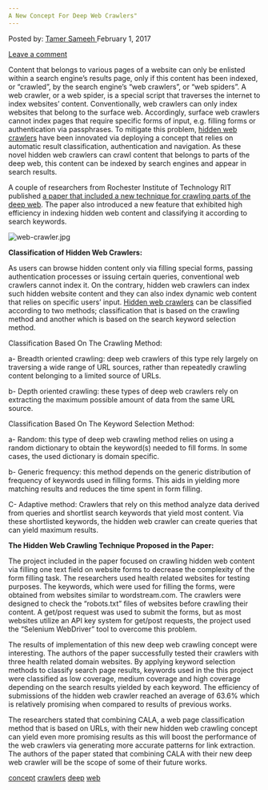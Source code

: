 ```yaml
---
A New Concept For Deep Web Crawlers"
---
```

<article class="post-listing post-17886 post type-post status-publish format-standard has-post-thumbnail hentry  tag-concept tag-crawlers tag-deep tag-web">
<div class="post-inner">
    <span>Posted by: <a href="https://www.deepdotweb.com/author/tamersameeh/" title="">Tamer Sameeh </a></span>
<span>February 1, 2017</span>
    
<span><a href="https://www.deepdotweb.com/2017/02/01/new-concept-deep-web-crawlers/#respond">Leave a comment</a></span>
</p>
<div class="clear"></div>
    
<p>Content that belongs to various pages of a website can only be enlisted within a search engine&#8217;s results page, only if this content has been indexed, or &#8220;crawled&#8221;, by the search engine&#8217;s &#8220;web crawlers&#8221;, or &#8220;web spiders&#8221;. A web crawler, or a web spider, is a special script that traverses the internet to index websites&#8217; content. Conventionally, web crawlers can only index websites that belong to the surface web. Accordingly, surface web crawlers cannot index pages that require specific forms of input, e.g. filling forms or authentication via passphrases. To mitigate this problem, <a href="https://www.deepdotweb.com/2016/12/13/darpas-deepweb-search-engine-just-got-lot-smarter/">hidden web crawlers</a> have been innovated via deploying a concept that relies on automatic result classification, authentication and navigation. As these novel hidden web crawlers can crawl content that belongs to parts of the deep web, this content can be indexed by search engines and appear in search results.</p>
<p>A couple of researchers from Rochester Institute of Technology RIT published <a href="https://pdfs.semanticscholar.org/87a2/396c888fe2ca4aaa1fb575743e26881446d7.pdf">a paper that included a new technique for crawling parts of the deep web</a>. The paper also introduced a new feature that exhibited high efficiency in indexing hidden web content and classifying it according to search keywords.</p>
<p><img class="wp-image-17890 aligncenter" src="/imgs/2017/01/web-crawler-jpg.jpeg" alt="web-crawler.jpg" srcset="/imgs/2017/01/web-crawler-jpg.jpeg 600w, /imgs/2017/01/web-crawler-jpg-150x150.jpeg 150w, /imgs/2017/01/web-crawler-jpg-300x300.jpeg 300w, /imgs/2017/01/web-crawler-jpg-55x55.jpeg 55w, /imgs/2017/01/web-crawler-jpg-50x50.jpeg 50w" sizes="(max-width: 600px) 100vw, 600px" /></p>
<p><strong>Classification of Hidden Web Crawlers:</strong></p>
<p>As users can browse hidden content only via filling special forms, passing authentication processes or issuing certain queries, conventional web crawlers cannot index it. On the contrary, hidden web crawlers can index such hidden website content and they can also index dynamic web content that relies on specific users&#8217; input. <a href="https://www.deepdotweb.com/2015/10/02/stanford-professor-awarded-grant-for-darknet-analyzer-search-engine/">Hidden web crawlers</a> can be classified according to two methods; classification that is based on the crawling method and another which is based on the search keyword selection method.</p>
<p>Classification Based On The Crawling Method:</p>
<p>a- Breadth oriented crawling: deep web crawlers of this type rely largely on traversing a wide range of URL sources, rather than repeatedly crawling content belonging to a limited source of URLs.</p>
<p>b- Depth oriented crawling: these types of deep web crawlers rely on extracting the maximum possible amount of data from the same URL source.</p>
<p>Classification Based On The Keyword Selection Method:</p>
<p>a- Random: this type of deep web crawling method relies on using a random dictionary to obtain the keyword(s) needed to fill forms. In some cases, the used dictionary is domain specific.</p>
<p>b- Generic frequency: this method depends on the generic distribution of frequency of keywords used in filling forms. This aids in yielding more matching results and reduces the time spent in form filling.</p>
<p>C- Adaptive method: Crawlers that rely on this method analyze data derived from queries and shortlist search keywords that yield most content. Via these shortlisted keywords, the hidden web crawler can create queries that can yield maximum results.</p>
<p><strong>The Hidden Web Crawling Technique Proposed in the Paper:</strong></p>
<p>The project included in the paper focused on crawling hidden web content via filling one text field on website forms to decrease the complexity of the form filling task. The researchers used health related websites for testing purposes. The keywords, which were used for filling the forms, were obtained from websites similar to wordstream.com. The crawlers were designed to check the &#8220;robots.txt&#8221; files of websites before crawling their content. A get/post request was used to submit the forms, but as most websites utilize an API key system for get/post requests, the project used the &#8220;Selenium WebDriver&#8221; tool to overcome this problem.</p>
<p>The results of implementation of this new deep web crawling concept were interesting. The authors of the paper successfully tested their crawlers with three health related domain websites. By applying keyword selection methods to classify search page results, keywords used in the this project were classified as low coverage, medium coverage and high coverage depending on the search results yielded by each keyword. The efficiency of submissions of the hidden web crawler reached an average of 63.6% which is relatively promising when compared to results of previous works.</p>
<p>The researchers stated that combining CALA, a web page classification method that is based on URLs, with their new hidden web crawling concept can yield even more promising results as this will boost the performance of the web crawlers via generating more accurate patterns for link extraction. The authors of the paper stated that combining CALA with their new deep web crawler will be the scope of some of their future works.</p>
</div>
<a href="https://www.deepdotweb.com/tag/concept/" rel="tag">concept</a> <a href="https://www.deepdotweb.com/tag/crawlers/" rel="tag">crawlers</a> <a href="https://www.deepdotweb.com/tag/deep/" rel="tag">deep</a> <a href="https://www.deepdotweb.com/tag/web/" rel="tag">web</a></span> <span style="display:none" class="updated">2017-02-01</span>
<div style="display:none" class="vcard author" itemprop="author" itemscope itemtype="http://schema.org/Person"><strong class="fn" itemprop="name"><a href="https://www.deepdotweb.com/author/tamersameeh/" title="Posts by Tamer Sameeh" rel="author">Tamer Sameeh</a></strong></div>
    
